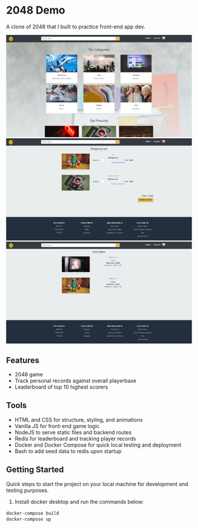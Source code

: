 # 2048 Demo
A clone of 2048 that I built to practice front-end app dev.

![2048 game](https://github.com/apark9897/ecommerce/blob/main/mockups/ecommerce_homepage.png?raw=true)
![leaderboard](https://github.com/apark9897/ecommerce/blob/main/mockups/ecommerce_cart.png?raw=true)
![user settings](https://github.com/apark9897/ecommerce/blob/main/mockups/ecommerce_orderspage.png?raw=true)

## Features
- 2048 game
- Track personal records against overall playerbase
- Leaderboard of top 10 highest scorers

## Tools
- HTML and CSS for structure, styling, and animations
- Vanilla JS for front-end game logic
- NodeJS to serve static files and backend routes
- Redis for leaderboard and tracking player records
- Docker and Docker Compose for quick local testing and deployment
- Bash to add seed data to redis upon startup

## Getting Started
Quick steps to start the project on your local machine for development and testing purposes.

1. Install docker desktop and run the commands below:
```
docker-compose build
docker-compose up
```
